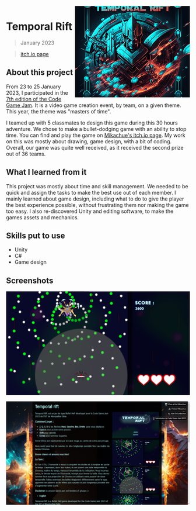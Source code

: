 <img src="../images/rift_icon.png" align="right" class="logo"/>

# Temporal Rift

> January 2023

> [itch.io page](https://mikachue.itch.io/temporal-rift)

## About this project

From 23 to 25 January 2023, I participated in the [7th edition of the Code Game Jam](https://codegamejam.extragames.fr/editions-precedentes/edition-7-soon/). 
It is a video game creation event, by team, on a given theme. This year, the theme was "masters of time".

I teamed up with 5 classmates to design this game during this 30 hours adventure. 
We chose to make a bullet-dodging game with an ability to stop time. 
You can find and play the game on [Mikachue's itch.io page](https://mikachue.itch.io/temporal-rift). 
My work on this was mostly about drawing, game design, with a bit of coding. 
Overall, our game was quite well received, as it received the second prize out of 36 teams.

## What I learned from it

This project was mostly about time and skill management. 
We needed to be quick and assign the tasks to make the best use out of each member. 
I mainly learned about game design, including what to do to give the player the best experience possible, without frustrating them nor making the game too easy. 
I also re-discovered Unity and editing software, to make the games assets and mechanics.

## Skills put to use 

- Unity
- C#
- Game design

## Screenshots

![In game](../images/rift_inGame.png)

![Itch.io page](../images/tr_itch.png)